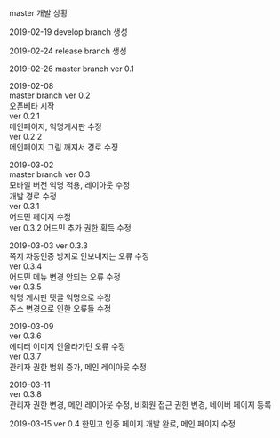master 개발 상황

2019-02-19
develop branch 생성

2019-02-24
release branch 생성

2019-02-26
master branch ver 0.1

2019-02-08  
master branch ver 0.2  
오픈베타 시작  
ver 0.2.1  
메인페이지, 익명게시판 수정  
ver 0.2.2  
메인페이지 그림 깨져서 경로 수정  

2019-03-02  
master branch ver 0.3  
모바일 버전 익명 적용, 레이아웃 수정  
개발 경로 수정  
ver 0.3.1  
어드민 페이지 수정  
ver 0.3.2
어드민 추가 권한 획득 수정 

2019-03-03 
ver 0.3.3  
쪽지 자동인증 방지로 안보내지는 오류 수정  
ver 0.3.4  
어드민 메뉴 변경 안되는 오류 수정  
ver 0.3.5  
익명 게시판 댓글 익명으로 수정  
주소 변경으로 인한 오류들 수정  

2019-03-09  
ver 0.3.6  
에디터 이미지 안올라가던 오류 수정  
ver 0.3.7  
관리자 권한 범위 증가, 메인 레이아웃 수정  

2019-03-11  
ver 0.3.8  
관리자 권한 변경, 메인 레이아웃 수정, 비회원 접근 권한 변경, 네이버 페이지 등록  

2019-03-15
ver 0.4
한민고 인증 페이지 개발 완료, 메인 페이지 수정
